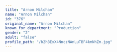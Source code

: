 ```yaml
---
title: "Arnon Milchan"
name: "Arnon Milchan"
id: "376"
original_name: "Arnon Milchan"
known_for_department: "Production"
gender: "2"
adult: "false"
profile_path: "/b2hBExX4NnczNAnLuTBF4kmNhZm.jpg"
---
```

